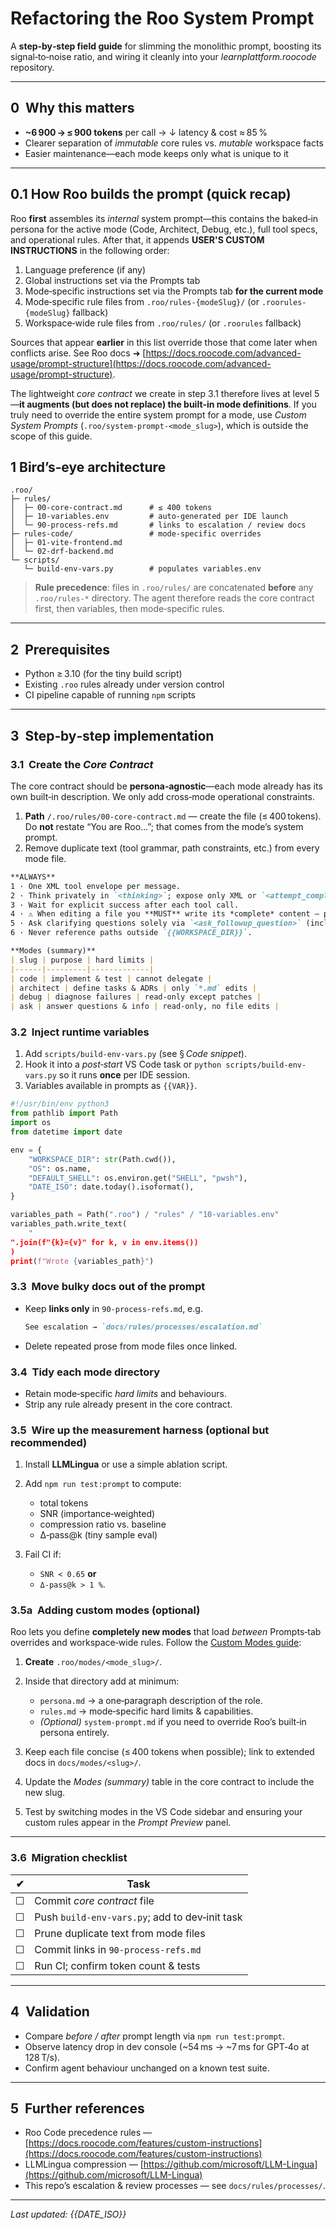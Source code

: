 # Refactoring the Roo System Prompt 

A **step‑by‑step field guide** for slimming the monolithic prompt, boosting its signal‑to‑noise ratio, and wiring it cleanly into your *learnplattform.roocode* repository.

---

## 0  Why this matters

* **\~6 900 → ≤ 900 tokens** per call → ↓ latency & cost ≈ 85 %
* Clearer separation of *immutable* core rules vs. *mutable* workspace facts
* Easier maintenance—each mode keeps only what is unique to it

---

## 0.1  How Roo builds the prompt (quick recap)

Roo **first** assembles its *internal* system prompt—this contains the baked‑in persona for the active mode (Code, Architect, Debug, etc.), full tool specs, and operational rules.
After that, it appends **USER'S CUSTOM INSTRUCTIONS** in the following order:

1. Language preference (if any)
2. Global instructions set via the Prompts tab
3. Mode‑specific instructions set via the Prompts tab **for the current mode**
4. Mode‑specific rule files from `.roo/rules-{modeSlug}/` (or `.roorules-{modeSlug}` fallback)
5. Workspace‑wide rule files from `.roo/rules/` (or `.roorules` fallback)

Sources that appear **earlier** in this list override those that come later when conflicts arise.  See Roo docs ➜ [https://docs.roocode.com/advanced-usage/prompt-structure](https://docs.roocode.com/advanced-usage/prompt-structure).

The lightweight *core contract* we create in step 3.1 therefore lives at level 5—**it augments (but does not replace) the built‑in mode definitions**.  If you truly need to override the entire system prompt for a mode, use *Custom System Prompts* (`.roo/system-prompt-<mode_slug>`), which is outside the scope of this guide.

## 1  Bird’s‑eye architecture

```
.roo/
├─ rules/
│  ├─ 00-core-contract.md      # ≤ 400 tokens
│  ├─ 10-variables.env         # auto‑generated per IDE launch
│  └─ 90-process-refs.md       # links to escalation / review docs
├─ rules-code/                 # mode‑specific overrides
│  ├─ 01-vite-frontend.md
│  └─ 02-drf-backend.md
└─ scripts/
   └─ build-env-vars.py        # populates variables.env
```

> **Rule precedence**: files in `.roo/rules/` are concatenated **before** any `.roo/rules-*` directory. The agent therefore reads the core contract first, then variables, then mode‑specific rules.

---

## 2  Prerequisites

* Python ≥ 3.10 (for the tiny build script)
* Existing `.roo` rules already under version control
* CI pipeline capable of running `npm` scripts

---

## 3  Step‑by‑step implementation

### 3.1  Create the *Core Contract*

The core contract should be **persona‑agnostic**—each mode already has its own built‑in description. We only add cross‑mode operational constraints. 

1. **Path** `/.roo/rules/00-core-contract.md` — create the file (≤ 400 tokens). Do **not** restate “You are Roo…”; that comes from the mode’s system prompt. 
2. Remove duplicate text (tool grammar, path constraints, etc.) from every mode file.

```markdown
**ALWAYS**  
1 · One XML tool envelope per message.  
2 · Think privately in `<thinking>`; expose only XML or `<attempt_completion>`.  
3 · Wait for explicit success after each tool call.  
4 · ⚠️ When editing a file you **MUST** write its *complete* content — partial writes forbidden.  
5 · Ask clarifying questions solely via `<ask_followup_question>` (include 2‑4 concrete suggestions).  
6 · Never reference paths outside `{{WORKSPACE_DIR}}`.  

**Modes (summary)**  
| slug | purpose | hard limits |  
|------|---------|-------------|  
| code | implement & test | cannot delegate |  
| architect | define tasks & ADRs | only `*.md` edits |  
| debug | diagnose failures | read‑only except patches |
| ask | answer questions & info | read‑only, no file edits |
```

### 3.2  Inject runtime variables

1. Add `scripts/build-env-vars.py` (see § *Code snippet*).
2. Hook it into a *post‑start* VS Code task or `python scripts/build-env-vars.py` so it runs **once** per IDE session.
3. Variables available in prompts as `{{VAR}}`.

```python
#!/usr/bin/env python3
from pathlib import Path
import os
from datetime import date

env = {
    "WORKSPACE_DIR": str(Path.cwd()),
    "OS": os.name,
    "DEFAULT_SHELL": os.environ.get("SHELL", "pwsh"),
    "DATE_ISO": date.today().isoformat(),
}

variables_path = Path(".roo") / "rules" / "10-variables.env"
variables_path.write_text(
    "
".join(f"{k}={v}" for k, v in env.items())
)
print(f"Wrote {variables_path}")
```

### 3.3  Move bulky docs out of the prompt

* Keep **links only** in `90-process-refs.md`, e.g.

  ```markdown
  See escalation → `docs/rules/processes/escalation.md`
  ```
* Delete repeated prose from mode files once linked.

### 3.4  Tidy each mode directory

* Retain mode‑specific *hard limits* and behaviours.
* Strip any rule already present in the core contract.

### 3.5  Wire up the measurement harness (optional but recommended)

1. Install **LLMLingua** or use a simple ablation script.
2. Add `npm run test:prompt` to compute:

   * total tokens
   * SNR (importance‑weighted)
   * compression ratio vs. baseline
   * Δ‑pass\@k (tiny sample eval)
3. Fail CI if:

   * `SNR < 0.65` **or**
   * `Δ‑pass@k > 1 %`.

### 3.5a  Adding custom modes (optional)

Roo lets you define **completely new modes** that load *between* Prompts‑tab overrides and workspace‑wide rules.  Follow the [Custom Modes guide](https://docs.roocode.com/features/custom-modes):

1. **Create** `.roo/modes/<mode_slug>/`.
2. Inside that directory add at minimum:

   * `persona.md` → a one‑paragraph description of the role.
   * `rules.md` → mode‑specific hard limits & capabilities.
   * *(Optional)* `system-prompt.md` if you need to override Roo’s built‑in persona entirely.
3. Keep each file concise (≤ 400 tokens when possible); link to extended docs in `docs/modes/<slug>/`.
4. Update the *Modes (summary)* table in the core contract to include the new slug.
5. Test by switching modes in the VS Code sidebar and ensuring your custom rules appear in the *Prompt Preview* panel.

---

### 3.6  Migration checklist

| ✔︎ | Task                                           |
| -- | ---------------------------------------------- |
| ☐  | Commit *core contract* file                    |
| ☐  | Push `build-env-vars.py`; add to dev‑init task |
| ☐  | Prune duplicate text from mode files           |
| ☐  | Commit links in `90-process-refs.md`           |
| ☐  | Run CI; confirm token count & tests            |

---

## 4  Validation

* Compare *before / after* prompt length via `npm run test:prompt`.
* Observe latency drop in dev console (\~54 ms → \~7 ms for GPT‑4o at 128 T/s).
* Confirm agent behaviour unchanged on a known test suite.

---

## 5  Further references

* Roo Code precedence rules — [https://docs.roocode.com/features/custom-instructions](https://docs.roocode.com/features/custom-instructions)
* LLMLingua compression — [https://github.com/microsoft/LLM-Lingua](https://github.com/microsoft/LLM-Lingua)
* This repo’s escalation & review processes — see `docs/rules/processes/`.

---

*Last updated: {{DATE\_ISO}}*
